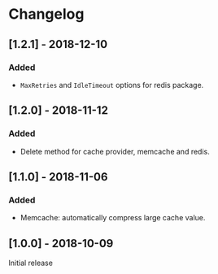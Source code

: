 # Changelog

## [1.2.1] - 2018-12-10

### Added

- `MaxRetries` and `IdleTimeout` options for redis package.

## [1.2.0] - 2018-11-12

### Added

- Delete method for cache provider, memcache and redis.

## [1.1.0] - 2018-11-06

### Added

- Memcache: automatically compress large cache value.

## [1.0.0] - 2018-10-09

Initial release

